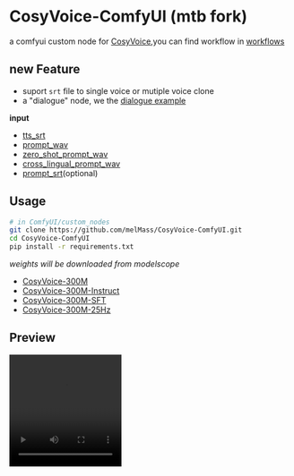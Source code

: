 # CosyVoice-ComfyUI (mtb fork)
a comfyui custom node for [CosyVoice](https://github.com/FunAudioLLM/CosyVoice),you can find workflow in [workflows](./workflows/)

## new Feature
- suport `srt` file to single voice or mutiple voice clone
- a "dialogue" node, we the [dialogue example](./workflows/dialogue_workflow.json)

**input**
- [tts_srt](./workflows/dubbing/zh_test.srt)
- [prompt_wav](./workflows/dubbing/test.mp3)
- [zero_shot_prompt_wav](./workflows/zero_shot_prompt.wav)
- [cross_lingual_prompt_wav](./workflows/cross_lingual_prompt.wav)
- [prompt_srt](./workflows/dubbing/en_test.srt)(optional)

## Usage

```sh
# in ComfyUI/custom_nodes
git clone https://github.com/melMass/CosyVoice-ComfyUI.git
cd CosyVoice-ComfyUI
pip install -r requirements.txt
```

*weights will be downloaded from modelscope*
- [CosyVoice-300M](https://www.modelscope.cn/models/iic/CosyVoice-300M)
- [CosyVoice-300M-Instruct](https://www.modelscope.cn/models/iic/CosyVoice-300M-Instruct)
- [CosyVoice-300M-SFT](https://www.modelscope.cn/models/iic/CosyVoice-300M-SFT)
- [CosyVoice-300M-25Hz](https://www.modelscope.cn/models/iic/CosyVoice-300M-25Hz)

## Preview
<video width=200 height=200 src="https://github.com/user-attachments/assets/25630131-2f4a-45bc-80e8-9b5acaf2f1c9"/>

## Thanks
- [CosyVoice-ComfyUI](https://github.com/AIFSH/CosyVoice-ComfyUI)
- [CosyVoice](https://github.com/FunAudioLLM/CosyVoice)
- [CosyVoice_For_Windows](https://github.com/v3ucn/CosyVoice_For_Windows)
